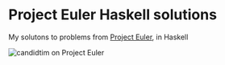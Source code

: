 # Project Euler Haskell solutions

My solutons to problems from [Project Euler](https://projecteuler.net), in Haskell

![candidtim on Project Euler](https://projecteuler.net/profile/candidtim.png)
